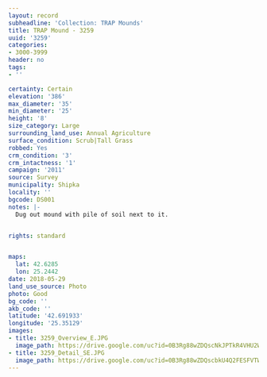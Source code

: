 ```yaml
---
layout: record
subheadline: 'Collection: TRAP Mounds'
title: TRAP Mound - 3259
uuid: '3259'
categories:
- 3000-3999
header: no
tags:
- ''

certainty: Certain
elevation: '386'
max_diameter: '35'
min_diameter: '25'
height: '8'
size_category: Large
surrounding_land_use: Annual Agriculture
surface_condition: Scrub|Tall Grass
robbed: Yes
crm_condition: '3'
crm_intactness: '1'
campaign: '2011'
source: Survey
municipality: Shipka
locality: ''
bgcode: DS001
notes: |-
  Dug out mound with pile of soil next to it.


rights: standard


maps:
  lat: 42.6285
  lon: 25.2442
date: 2018-05-29
land_use_source: Photo
photo: Good
bg_code: ''
akb_code: ''
latitude: '42.691933'
longitude: '25.35129'
images:
- title: 3259_Overview_E.JPG
  image_path: https://drive.google.com/uc?id=0B3Rg88wZDQscNkJPTkR4VHU2WEE
- title: 3259_Detail_SE.JPG
  image_path: https://drive.google.com/uc?id=0B3Rg88wZDQscbkU4Q2FESFVTWm8
---
```

